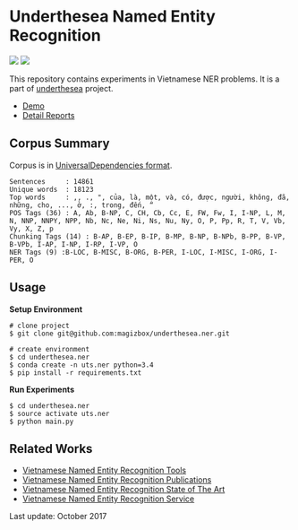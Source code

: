 # Underthesea Named Entity Recognition

![](https://img.shields.io/badge/build-passing-brightgreen.svg) ![](https://img.shields.io/badge/F1-88.6%25-red.svg)

This repository contains experiments in Vietnamese NER problems. It is a part of [underthesea](https://github.com/magizbox/underthesea) project.

* [Demo](http://magizbox.com:9386)
* [Detail Reports](https://docs.google.com/spreadsheets/d/1OTd_bktaGpnLSy2I8GiFT2xhElRPymoDjPvqt4cAmc0/edit?usp=sharing)

## Corpus Summary

Corpus is in [UniversalDependencies format](https://github.com/UniversalDependencies/UD_Vietnamese).

```
Sentences     : 14861
Unique words  : 18123
Top words     : ,, ., ", của, là, một, và, có, được, người, không, đã, những, cho, ..., ở, :, trong, đến, “
POS Tags (36) : A, Ab, B-NP, C, CH, Cb, Cc, E, FW, Fw, I, I-NP, L, M, N, NNP, NNPY, NPP, Nb, Nc, Ne, Ni, Ns, Nu, Ny, O, P, Pp, R, T, V, Vb, Vy, X, Z, p
Chunking Tags (14) : B-AP, B-EP, B-IP, B-MP, B-NP, B-NPb, B-PP, B-VP, B-VPb, I-AP, I-NP, I-RP, I-VP, O
NER Tags (9) :B-LOC, B-MISC, B-ORG, B-PER, I-LOC, I-MISC, I-ORG, I-PER, O
```

## Usage

**Setup Environment**

```
# clone project
$ git clone git@github.com:magizbox/underthesea.ner.git

# create environment
$ cd underthesea.ner
$ conda create -n uts.ner python=3.4
$ pip install -r requirements.txt
```

**Run Experiments**

```
$ cd underthesea.ner
$ source activate uts.ner
$ python main.py
```

## Related Works

* [Vietnamese Named Entity Recognition Tools](https://github.com/magizbox/underthesea/wiki/Vietnamese-NLP-Tools#named-entity-recognition)
* [Vietnamese Named Entity Recognition Publications](https://github.com/magizbox/underthesea/wiki/Vietnamese-NLP-Publications#named-entity-recognition)
* [Vietnamese Named Entity Recognition State of The Art](https://github.com/magizbox/underthesea/wiki/Vietnamese-NLP-SOTA#named-entity-recognition)
* [Vietnamese Named Entity Recognition Service](https://github.com/magizbox/underthesea/wiki/Vietnamese-NLP-Services#named-entity-recognition)

Last update: October 2017
